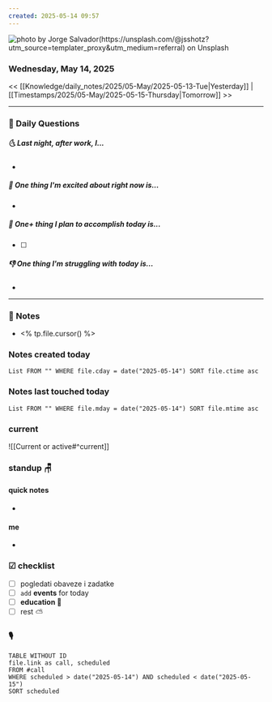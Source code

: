 ```yaml
---
created: 2025-05-14 09:57
---
```

![photo by Jorge Salvador(https://unsplash.com/@jsshotz?utm_source=templater_proxy&utm_medium=referral) on Unsplash](https://images.unsplash.com/photo-1597211165861-29ef11229300?crop=entropy&cs=srgb&fm=jpg&ixid=M3w2NDU1OTF8MHwxfHJhbmRvbXx8fHx8fHx8fDE3NDcyMDk0NzZ8&ixlib=rb-4.1.0&q=85&w=200&h=200)
### Wednesday, May 14, 2025

<< [[Knowledge/daily_notes/2025/05-May/2025-05-13-Tue|Yesterday]] | [[Timestamps/2025/05-May/2025-05-15-Thursday|Tomorrow]] >>

___
### 📅 Daily Questions
##### 🌜 **Last night, after work, I...**
- 

##### 🙌 **One thing I'm excited about right now is...**
- 

##### 🚀 **One+ thing I plan to accomplish today is...**
- [ ] 

##### 👎 **One thing I'm struggling with today is...**
- 

---
### 📝 Notes
- <% tp.file.cursor() %>

### Notes created today
```dataview
List FROM "" WHERE file.cday = date("2025-05-14") SORT file.ctime asc
```

### Notes last touched today
```dataview
List FROM "" WHERE file.mday = date("2025-05-14") SORT file.mtime asc
`````
### **current**
![[Current or active#^current]]

### **standup** 🪑

#### quick notes
- 
#### me 
- 

### ☑ checklist
- [ ] pogledati  obaveze i zadatke
- [ ] `add` **events** for today
- [ ] **education 🎒**
- [ ] rest ⛅ 

### 🎙

```dataview
TABLE WITHOUT ID
file.link as call, scheduled
FROM #call
WHERE scheduled > date("2025-05-14") AND scheduled < date("2025-05-15")
SORT scheduled
```
